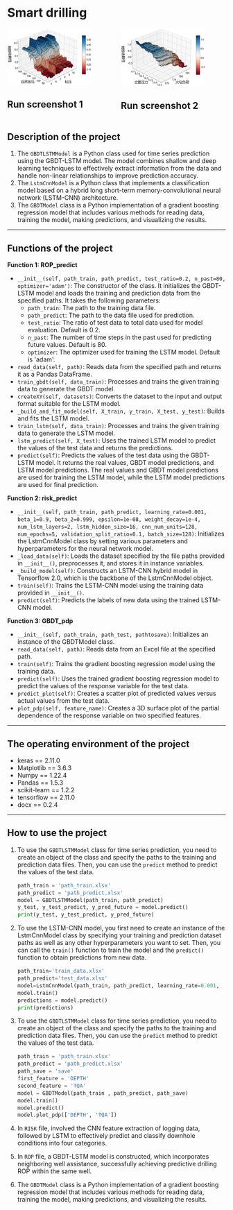 # **Smart drilling**

<div style="display: flex; flex-wrap: wrap;">
  <div style="flex: 1; padding-right: 10px;">
    <img src="img/image1.png" alt="test1" style="max-width: 80%; border-radius: 5%;">
    <h2>Run screenshot 1</h2>
  </div>
  <div style="flex: 1; padding-left: 10px;">
    <img src="img/image2.png" alt="test2" style="max-width: 80%;border-radius: 5%;">
    <h2>Run screenshot 2</h2>
  </div>
</div>

## Description of the project
1. The `GBDTLSTMModel` is a Python class used for time series prediction using the GBDT-LSTM model. The model combines shallow and deep learning techniques to effectively extract information from the data and handle non-linear relationships to improve prediction accuracy.
2. The `LstmCnnModel` is a Python class that implements a classification model based on a hybrid long short-term memory-convolutional neural network (LSTM-CNN) architecture.
3. The `GBDTModel` class is a Python implementation of a gradient boosting regression model that includes various methods for reading data, training the model, making predictions, and visualizing the results.


***
## Functions of the project
**Function 1: ROP_predict**

- `__init__(self, path_train, path_predict, test_ratio=0.2, n_past=80, optimizer='adam')`: The constructor of the class. It initializes the GBDT-LSTM model and loads the training and prediction data from the specified paths. It takes the following parameters:
  - `path_train`: The path to the training data file.
  - `path_predict`: The path to the data file used for prediction.
  - `test_ratio`: The ratio of test data to total data used for model evaluation. Default is 0.2.
  - `n_past`: The number of time steps in the past used for predicting future values. Default is 80.
  - `optimizer`: The optimizer used for training the LSTM model. Default is 'adam'.
- `read_data(self, path)`: Reads data from the specified path and returns it as a Pandas DataFrame.
- `train_gbdt(self, data_train)`: Processes and trains the given training data to generate the GBDT model.
- `createXY(self, datasets)`: Converts the dataset to the input and output format suitable for the LSTM model.
- `_build_and_fit_model(self, X_train, y_train, X_test, y_test)`: Builds and fits the LSTM model.
- `train_lstm(self, data_train)`: Processes and trains the given training data to generate the LSTM model.
- `lstm_predict(self, X_test)`: Uses the trained LSTM model to predict the values of the test data and returns the predictions.
- `predict(self)`: Predicts the values of the test data using the GBDT-LSTM model. It returns the real values, GBDT model predictions, and LSTM model predictions. The real values and GBDT model predictions are used for training the LSTM model, while the LSTM model predictions are used for final prediction.


**Function 2: risk_predict**
- `__init__(self, path_train, path_predict, learning_rate=0.001, beta_1=0.9, beta_2=0.999, epsilon=1e-08, weight_decay=1e-4, num_lstm_layers=2, lstm_hidden_size=16, cnn_num_units=128, num_epochs=5, validation_split_ratio=0.1, batch_size=128)`: Initializes the LstmCnnModel class by setting various parameters and hyperparameters for the neural network model.
- `_load_data(self)`: Loads the dataset specified by the file paths provided in `__init__()`, preprocesses it, and stores it in instance variables.
- `_build_model(self)`: Constructs an LSTM-CNN hybrid model in Tensorflow 2.0, which is the backbone of the LstmCnnModel object.
- `train(self)`: Trains the LSTM-CNN model using the training data provided in `__init__()`.
- `predict(self)`: Predicts the labels of new data using the trained LSTM-CNN model.

**Function 3: GBDT_pdp**
- `__init__(self, path_train, path_test, pathtosave)`: Initializes an instance of the GBDTModel class.
- `read_data(self, path)`: Reads data from an Excel file at the specified path.
- `train(self)`: Trains the gradient boosting regression model using the training data.
- `predict(self)`: Uses the trained gradient boosting regression model to predict the values of the response variable for the test data.
- `predict_plot(self)`: Creates a scatter plot of predicted values versus actual values from the test data.
- `plot_pdp(self, feature_name)`: Creates a 3D surface plot of the partial dependence of the response variable on two specified features.
***

## The operating environment of the project
-   keras == 2.11.0
-	Matplotlib == 3.6.3
-	Numpy == 1.22.4
-	Pandas == 1.5.3
-	scikit-learn == 1.2.2
-	tensorflow == 2.11.0
-	docx == 0.2.4
***

## How to use the project
1. To use the `GBDTLSTMModel` class for time series prediction, you need to create an object of the class and specify the paths to the training and prediction data files. Then, you can use the `predict` method to predict the values of the test data. 
    ```python
    path_train = 'path_train.xlsx'
    path_predict = 'path_predict.xlsx'
    model = GBDTLSTMModel(path_train, path_predict)
    y_test, y_test_predict, y_pred_future = model.predict()
    print(y_test, y_test_predict, y_pred_future)
    ```
2. To use the LSTM-CNN model, you first need to create an instance of the LstmCnnModel class by specifying your training and prediction dataset paths as well as any other hyperparameters you want to set. Then, you can call the `train()` function to train the model and the `predict()` function to obtain predictions from new data.
    ```python
    path_train='train_data.xlsx'
    path_predict='test_data.xlsx'
    model=LstmCnnModel(path_train, path_predict, learning_rate=0.001,  lstm_hidden_size=32,  num_epochs=10)
    model.train()
    predictions = model.predict()
    print(predictions)
    ```
3. To use the `GBDTLSTMModel` class for time series prediction, you need to create an object of the class and specify the paths to the training and prediction data files. Then, you can use the `predict` method to predict the values of the test data. 
    ```python
    path_train = 'path_train.xlsx'
    path_predict = 'path_predict.xlsx'
    path_save = 'save'
    first_feature = 'DEPTH'
    second_feature = 'TQA'
    model = GBDTModel(path_train , path_predict, path_save)
    model.train()
    model.predict()
    model.plot_pdp(['DEPTH', 'TQA'])
    ```

4. In `RISK` file, involved the CNN feature extraction of logging data, followed by LSTM to effectively predict and classify downhole conditions into four categories.

5. In `ROP` file, a GBDT-LSTM model is constructed, which incorporates neighboring well assistance, successfully achieving predictive drilling ROP within the same well.

6. The `GBDTModel` class is a Python implementation of a gradient boosting regression model that includes various methods for reading data, training the model, making predictions, and visualizing the results.